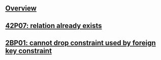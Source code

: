 ---
---

## [Overview](/reference/postgres/error/overview)

## [42P07: relation already exists](/reference/postgres/error/42p07-relation-already-exists)

## [2BP01: cannot drop constraint used by foreign key constraint](/reference/postgres/error/2BP01-cannot-drop-constraint-used-by-foreign-key-constraint)
